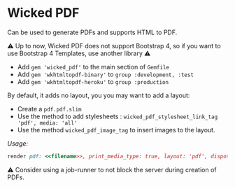 # Wicked PDF

Can be used to generate PDFs and supports HTML to PDF.

:warning: Up to now, Wicked PDF does not support Bootstrap 4, so if you want to use Bootstrap 4 Templates, use another library :warning:

* Add `gem 'wicked_pdf'` to the main section of `Gemfile`
* Add `gem 'wkhtmltopdf-binary'` to `group :development, :test`
* Add `gem 'wkhtmltopdf-heroku'` to `group :production`

By default, it adds no layout, you you may want to add a layout:

* Create a `pdf.pdf.slim`
* Use the method to add stylesheets : `wicked_pdf_stylesheet_link_tag 'pdf', media: 'all'`
* Use the method `wicked_pdf_image_tag` to insert images to the layout.

*Usage:* 

```rb
render pdf: <<filename>>, print_media_type: true, layout: 'pdf', disposition: 'attachment'
```

:warning: Consider using a job-runner to not block the server during creation of PDFs.
